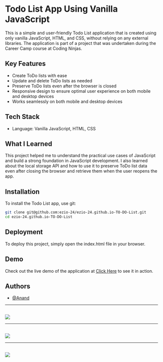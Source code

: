 # Todo List App Using Vanilla JavaScript

This is a simple and user-friendly Todo List application that is created using only vanilla JavaScript, HTML, and CSS, without relying on any external libraries. The application is part of a project that was undertaken during the Career Camp course at Coding Ninjas.

## Key Features

- Create ToDo lists with ease
- Update and delete ToDo lists as needed
- Preserve ToDo lists even after the browser is closed
- Responsive design to ensure optimal user experience on both mobile and desktop devices
- Works seamlessly on both mobile and desktop devices

## Tech Stack

- Language: Vanilla JavaScript, HTML, CSS

## What I Learned

This project helped me to understand the practical use cases of JavaScript and build a strong foundation in JavaScript development. I also learned about the local storage API and how to use it to preserve ToDo list data even after closing the browser and retrieve them when the user reopens the app.

## Installation

To install the Todo List app, use git:

```bash
git clone git@github.com:ezio-24/ezio-24.github.io-TO-DO-List.git
cd ezio-24.github.io-TO-DO-List

```
    
## Deployment
To deploy this project, simply open the index.html file in your browser.

## Demo

Check out the live demo of the application at [Click Here](https://ezio-24.github.io/ezio-24.github.io-TO-DO-List/) to see it in action.


## Authors

- [@Anand](https://github.com/ezio-24)
 <hr>
<br>
<img src="https://github.com/ezio-24/ezio-24.github.io-TO-DO-List/blob/main/ScreenShot/to-do%20ss1.PNG"/>
<br>
<hr>
<br>
<img src="https://github.com/ezio-24/ezio-24.github.io-TO-DO-List/blob/main/ScreenShot/to-do%20ss2.PNG"/>
<br>
<hr>
<br>
<img src="https://github.com/ezio-24/ezio-24.github.io-TO-DO-List/blob/main/ScreenShot/to-do%20ss3.PNG"/>

